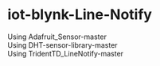 ﻿# iot-blynk-Line-Notify
Using Adafruit_Sensor-master <br />
Using DHT-sensor-library-master <br />
Using TridentTD_LineNotify-master
